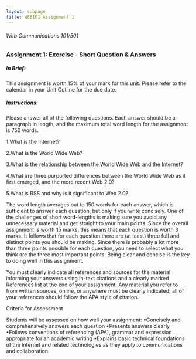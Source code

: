 ```yaml
---
layout: subpage
title: WEB101 Assignment 1
---
```

###### Web Communications 101/501

### Assignment 1: Exercise - Short Question & Answers

##### In Brief:

This assignment is worth 15% of your mark for this unit.
Please refer to the calendar in your Unit Outline for the due date.

##### Instructions:

Please answer all of the following questions. Each answer should be a paragraph in length, and the maximum total word length for the assignment is 750 words.

1.What is the Internet?

2.What is the World Wide Web?

3.What is the relationship between the World Wide Web and the Internet?

4.What are three purported differences between the World Wide Web as it first emerged, and the more recent Web 2.0?

5.What is RSS and why is it significant to Web 2.0?


The word length averages out to 150 words for each answer, which is sufficient to answer each question, but only if you write concisely.  One of the challenges of short word-lengths is making sure you avoid any unnecessary material and get straight to your main points.  Since the overall assignment is worth 15 marks, this means that each question is worth 3 marks.  It follows that for each question there are (at least) three full and distinct points you should be making.  Since there is probably a lot more than three points possible for each question, you need to select what you think are the three most important points.  Being clear and concise is the key to doing well in this assignment.

You must clearly indicate all references and sources for the material informing your answers using in-text citations and a clearly marked References list at the end of your assignment. Any material you refer to  from written sources, online, or anywhere must be clearly indicated; all of your references should follow the APA style of citation. 

Criteria for Assessment

Students will be assessed on how well your assignment:
•Concisely and comprehensively answers each question
•Presents answers clearly
•Follows conventions of referencing (APA), grammar and expression appropriate for an academic writing
•Explains basic technical foundations of the Internet and related technologies as they apply to communications and collaboration
